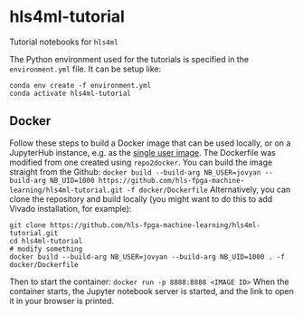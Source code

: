 # hls4ml-tutorial
Tutorial notebooks for `hls4ml`

The Python environment used for the tutorials is specified in the `environment.yml` file. It can be setup like:
```
conda env create -f environment.yml
conda activate hls4ml-tutorial
```

## Docker
Follow these steps to build a Docker image that can be used locally, or on a JupyterHub instance, e.g. as the [single user image](https://zero-to-jupyterhub.readthedocs.io/en/latest/customizing/user-environment.html#choose-and-use-an-existing-docker-image).
The Dockerfile was modified from one created using `repo2docker`.
You can build the image straight from the Github:
`docker build --build-arg NB_USER=jovyan --build-arg NB_UID=1000 https://github.com/hls-fpga-machine-learning/hls4ml-tutorial.git -f docker/Dockerfile`
Alternatively, you can clone the repository and build locally (you might want to do this to add Vivado installation, for example):
```
git clone https://github.com/hls-fpga-machine-learning/hls4ml-tutorial.git
cd hls4ml-tutorial
# modify something
docker build --build-arg NB_USER=jovyan --build-arg NB_UID=1000 . -f docker/Dockerfile
```
Then to start the container:
`docker run -p 8888:8888 <IMAGE ID>`
When the container starts, the Jupyter notebook server is started, and the link to open it in your browser is printed.
